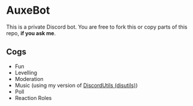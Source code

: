 # AuxeBot

This is a private Discord bot. You are free to fork this or copy parts of this repo, **if you ask me**.

## Cogs

- Fun
- Levelling
- Moderation
- Music (using my version of [DiscordUtils (disutils)](https://github.com/pintermor9/DiscordUtils/))
- Poll
- Reaction Roles
